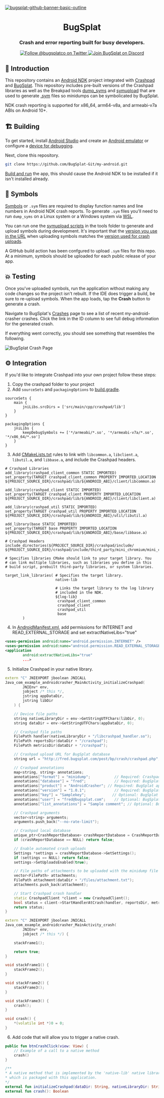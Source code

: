 [![bugsplat-github-banner-basic-outline](https://user-images.githubusercontent.com/20464226/149019306-3186103c-5315-4dad-a499-4fd1df408475.png)](https://bugsplat.com)
<br/>
# <div align="center">BugSplat</div> 
### **<div align="center">Crash and error reporting built for busy developers.</div>**
<div align="center">
    <a href="https://twitter.com/BugSplatCo">
        <img alt="Follow @bugsplatco on Twitter" src="https://img.shields.io/twitter/follow/bugsplatco?label=Follow%20BugSplat&style=social">
    </a>
    <a href="https://discord.gg/K4KjjRV5ve">
        <img alt="Join BugSplat on Discord" src="https://img.shields.io/discord/664965194799251487?label=Join%20Discord&logo=Discord&style=social">
    </a>
</div>

## 👋 Introduction

This repository contains an [Android NDK](https://developer.android.com/ndk) project integrated with [Crashpad](https://chromium.googlesource.com/crashpad/crashpad/+/master/README.md) and [BugSplat](https://www.bugsplat.com). This repository includes pre-built versions of the Crashpad libraries as well as the Breakpad tools [dump_syms](https://github.com/google/breakpad/tree/master/src/tools/linux/dump_syms) and [symupload](https://github.com/google/breakpad/tree/master/src/tools/linux/symupload) that are used to generate [.sym](https://chromium.googlesource.com/breakpad/breakpad/+/master/docs/processor_design.md#symbol-files) files so minidumps can be symbolicated by BugSplat.

NDK crash reporting is supported for x86_64, arm64-v8a, and armeabi-v7a ABIs on Android 10+.

## 🏗️ Building

To get started, install [Android Studio](https://developer.android.com/studio/) and create an [Android emulator](https://developer.android.com/studio/run/managing-avds) or configure a [device for debugging](https://developer.android.com/studio/run/device).

Next, clone this repository.

```sh
git clone https://github.com/BugSplat-Git/my-android.git
```

[Build and run](https://developer.android.com/studio/run) the app, this should cause the Android NDK to be installed if it isn't installed already.

## 🗿 Symbols 

[Symbols](https://docs.bugsplat.com/introduction/development/working-with-symbol-files#what-are-symbols) or `.sym` files are required to display function names and line numbers in Android NDK crash reports. To generate `.sym` files you'll need to run `dump_syms` on a Linux system or a Windows system via [WSL](https://learn.microsoft.com/en-us/windows/wsl/about).

You can run one the [symupload scripts](https://github.com/BugSplat-Git/my-android-crasher/tree/master/tools) in the tools folder to generate and upload symbols during development. It's important that the [version you use in the URL](https://github.com/BugSplat-Git/my-android-crasher/blob/master/tools/symupload-linux.sh#L5) when uploading symbols matches the [version used for crash uploads](https://github.com/BugSplat-Git/my-android-crasher/blob/master/app/src/main/cpp/native-lib.cpp#L42).

A GitHub build action has been confgured to upload `.sym` files for this repo. At a minimum, symbols should be uploaded for each public release of your app.

## 💥 Testing

Once you've uploaded symbols, run the application without making any code changes so the project isn't rebuilt. If the IDE does trigger a build, be sure to re-upload symbols. When the app loads, tap the **Crash** button to generate a crash.

Navigate to BugSplat's [Crashes](https://app.bugsplat.com/v2/crashes?database=Fred&c0=appName&f0=CONTAINS&v0=my-android-crasher) page to see a list of recent my-android-crasher crashes. Click the link in the ID column to see full debug information for the generated crash.

If everything went correctly, you should see something that resembles the following.

![BugSplat Crash Page](https://user-images.githubusercontent.com/2646053/208204524-2c55283f-410d-4b2e-b8de-51f58ce91bac.png)

## ⚙️ Integration

If you'd like to integrate Crashpad into your own project follow these steps:

1. Copy the crashpad folder to your project
2. Add `sourceSets` and `packagingOptions` to [build.gradle](https://github.com/BugSplat-Git/my-android-crasher/blob/master/app/build.gradle).

```
sourceSets {
    main {
        jniLibs.srcDirs = ['src/main/cpp/crashpad/lib']
    }
}

packagingOptions {
    jniLibs {
        keepDebugSymbols += ['*/armeabi/*.so', '*/armeabi-v7a/*.so', '*/x86_64/*.so']
    }
}
```

3. Add [CMakeLists.txt](https://github.com/BugSplat-Git/my-android-crasher/blob/master/app/src/main/cpp/CMakeLists.txt) rules to link with `libcommon.a`, `libclient.a`, `libutil.a`, and `libbase.a`, and include the Crashpad headers.

```
# Crashpad Libraries
add_library(crashpad_client_common STATIC IMPORTED)
set_property(TARGET crashpad_client_common PROPERTY IMPORTED_LOCATION ${PROJECT_SOURCE_DIR}/crashpad/lib/${ANDROID_ABI}/client/libcommon.a)

add_library(crashpad_client STATIC IMPORTED)
set_property(TARGET crashpad_client PROPERTY IMPORTED_LOCATION ${PROJECT_SOURCE_DIR}/crashpad/lib/${ANDROID_ABI}/client/libclient.a)

add_library(crashpad_util STATIC IMPORTED)
set_property(TARGET crashpad_util PROPERTY IMPORTED_LOCATION ${PROJECT_SOURCE_DIR}/crashpad/lib/${ANDROID_ABI}/util/libutil.a)

add_library(base STATIC IMPORTED)
set_property(TARGET base PROPERTY IMPORTED_LOCATION ${PROJECT_SOURCE_DIR}/crashpad/lib/${ANDROID_ABI}/base/libbase.a)

# Crashpad Headers
include_directories(${PROJECT_SOURCE_DIR}/crashpad/include/ ${PROJECT_SOURCE_DIR}/crashpad/include/third_party/mini_chromium/mini_chromium/)

# Specifies libraries CMake should link to your target library. You
# can link multiple libraries, such as libraries you define in this
# build script, prebuilt third-party libraries, or system libraries.

target_link_libraries( # Specifies the target library.
                       native-lib

                       # Links the target library to the log library
                       # included in the NDK.
                       ${log-lib}
                        crashpad_client_common
                        crashpad_client
                        crashpad_util
                        base
        )
```

4. In [AndroidManifest.xml](https://github.com/BugSplat-Git/my-android-crasher/blob/master/app/src/main/AndroidManifest.xml), add permissions for INTERNET and READ_EXTERNAL_STORAGE and set extractNativeLibs="true" 

```xml
<uses-permission android:name="android.permission.INTERNET" />
<uses-permission android:name="android.permission.READ_EXTERNAL_STORAGE" />
<application
        android:extractNativeLibs="true"
        ...>
```

5. Initialize Crashpad in your native library.

```cpp
extern "C" JNIEXPORT jboolean JNICALL
Java_com_example_androidcrasher_MainActivity_initializeCrashpad(
        JNIEnv* env,
        jobject /* this */,
        jstring appDataDir,
        jstring libDir
    ) {

    // Device file paths
    string nativeLibraryDir = env->GetStringUTFChars(libDir, 0);
    string dataDir = env->GetStringUTFChars(appDataDir, 0);

    // Crashpad file paths
    FilePath handler(nativeLibraryDir + "/libcrashpad_handler.so");
    FilePath reportsDir(dataDir + "/crashpad");
    FilePath metricsDir(dataDir + "/crashpad");

    // Crashpad upload URL for BugSplat database
    string url = "http://fred.bugsplat.com/post/bp/crash/crashpad.php";

    // Crashpad annotations
    map<string, string> annotations;
    annotations["format"] = "minidump";           // Required: Crashpad setting to save crash as a minidump
    annotations["database"] = "fred";             // Required: BugSplat appName
    annotations["product"] = "AndroidCrasher"; // Required: BugSplat appName
    annotations["version"] = "1.0.1";             // Required: BugSplat appVersion
    annotations["key"] = "Samplekey";            // Optional: BugSplat key field
    annotations["user"] = "fred@bugsplat.com";    // Optional: BugSplat user email
    annotations["list_annotations"] = "Sample comment"; // Optional: BugSplat crash description

    // Crashpad arguments
    vector<string> arguments;
    arguments.push_back("--no-rate-limit");

    // Crashpad local database
    unique_ptr<CrashReportDatabase> crashReportDatabase = CrashReportDatabase::Initialize(reportsDir);
    if (crashReportDatabase == NULL) return false;

    // Enable automated crash uploads
    Settings *settings = crashReportDatabase->GetSettings();
    if (settings == NULL) return false;
    settings->SetUploadsEnabled(true);

    // File paths of attachments to be uploaded with the minidump file at crash time - default bundle limit is 20MB
    vector<FilePath> attachments;
    FilePath attachment(dataDir + "/files/attachment.txt");
    attachments.push_back(attachment);

    // Start Crashpad crash handler
    static CrashpadClient *client = new CrashpadClient();
    bool status = client->StartHandlerAtCrash(handler, reportsDir, metricsDir, url, annotations, arguments, attachments);
    return status;
}

extern "C" JNIEXPORT jboolean JNICALL
Java_com_example_androidcrasher_MainActivity_crash(
        JNIEnv* env,
        jobject /* this */) {

    stackFrame1();

    return true;
}

void stackFrame1() {
    stackFrame2();
}

void stackFrame2() {
    stackFrame3();
}

void stackFrame3() {
    crash();
}

void crash() {
    *(volatile int *)0 = 0;
}
```

6. Add code that will allow you to trigger a native crash.

```kotlin
public fun btnCrashClick(view: View) {
    // Example of a call to a native method
    crash()
}

/**
* A native method that is implemented by the 'native-lib' native library,
* which is packaged with this application.
*/
external fun initializeCrashpad(dataDir: String, nativeLibraryDir: String): Boolean
external fun crash(): Boolean
```
